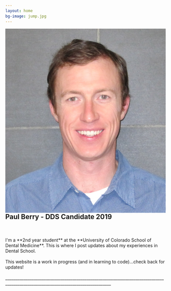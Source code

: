 ```yaml
---
layout: home
bg-image: jump.jpg
---
```


<img src="/assets/img/profile/faceprofile.jpg" style="float:right;" class="mr12 border border--gray border--2"/>

## Paul Berry - DDS Candidate 2019
<br>
<br>
I'm a **2nd year student** at the **University of Colorado School of Dental Medicine**. This is where I post updates about my experiences in Dental School.
<br>
<br>
This website is a work in progress (and in learning to code)...check back for updates!
<br>
<br>
__________________________________________________________________________________________________________________________________
